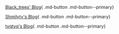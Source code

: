 [Black_trees' Blog](https://hylwxqwq.github.io/){ .md-button .md-button--primary}



[Shmilyty's Blog](shmilyty.cf){ .md-button .md-button--primary}



[tyqtyq's Blog](tyq0712.github.io){ .md-button .md-button--primary}











